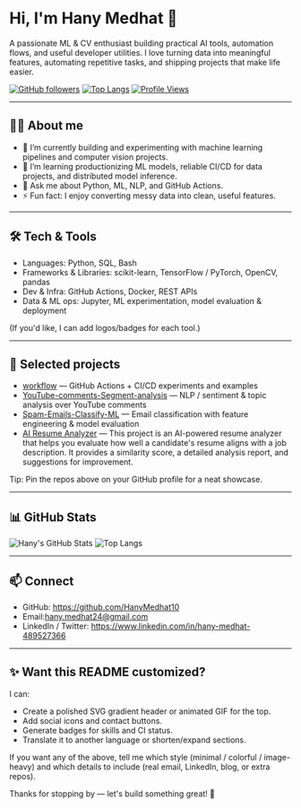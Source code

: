 # Hi, I'm Hany Medhat 👋

A passionate ML & CV enthusiast building practical AI tools, automation flows, and useful developer utilities. I love turning data into meaningful features, automating repetitive tasks, and shipping projects that make life easier.

[![GitHub followers](https://img.shields.io/github/followers/HanyMedhat10?label=Follow&style=social)](https://github.com/HanyMedhat10)
[![Top Langs](https://img.shields.io/github/languages/top/HanyMedhat10/workflow?color=blueviolet&style=for-the-badge)](https://github.com/HanyMedhat10)
[![Profile Views](https://komarev.com/ghpvc/?username=HanyMedhat10&color=0e75b6&style=for-the-badge)](https://github.com/HanyMedhat10)

---

<!-- Short intro / hero -->
## 👨‍💻 About me
- 🔭 I’m currently building and experimenting with machine learning pipelines and computer vision projects.
- 🌱 I’m learning productionizing ML models, reliable CI/CD for data projects, and distributed model inference.
- 💬 Ask me about Python, ML, NLP, and GitHub Actions.
- ⚡ Fun fact: I enjoy converting messy data into clean, useful features.

---

## 🛠️ Tech & Tools
- Languages: Python, SQL, Bash
- Frameworks & Libraries: scikit-learn, TensorFlow / PyTorch, OpenCV, pandas
- Dev & Infra: GitHub Actions, Docker, REST APIs
- Data & ML ops: Jupyter, ML experimentation, model evaluation & deployment

(If you'd like, I can add logos/badges for each tool.)

---

## 🔭 Selected projects
- [workflow](https://github.com/HanyMedhat10/workflow) — GitHub Actions + CI/CD experiments and examples
- [YouTube-comments-Segment-analysis](https://github.com/HanyMedhat10/YouTube-comments-Segment-analysis) — NLP / sentiment & topic analysis over YouTube comments
- [Spam-Emails-Classify-ML](https://github.com/HanyMedhat10/Spam-Emails-Classify-ML) — Email classification with feature engineering & model evaluation
- [AI Resume Analyzer](https://github.com/HanyMedhat10/AI-Resume-Analyzer.git) — This project is an AI-powered resume analyzer that helps you evaluate how well a candidate's resume aligns with a job description. It provides a similarity score, a detailed analysis report, and suggestions for improvement.

Tip: Pin the repos above on your GitHub profile for a neat showcase.

---

## 📊 GitHub Stats
![Hany's GitHub Stats](https://github-readme-stats.vercel.app/api?username=HanyMedhat10&show_icons=true&theme=radical)
![Top Langs](https://github-readme-stats.vercel.app/api/top-langs/?username=HanyMedhat10&layout=compact&theme=radical)

---

## 📫 Connect
- GitHub: https://github.com/HanyMedhat10
- Email:hany.medhat24@gmail.com
- LinkedIn / Twitter: https://www.linkedin.com/in/hany-medhat-489527366

---

## ✨ Want this README customized?
I can:
- Create a polished SVG gradient header or animated GIF for the top.
- Add social icons and contact buttons.
- Generate badges for skills and CI status.
- Translate it to another language or shorten/expand sections.

If you want any of the above, tell me which style (minimal / colorful / image-heavy) and which details to include (real email, LinkedIn, blog, or extra repos).

Thanks for stopping by — let's build something great! 🚀
